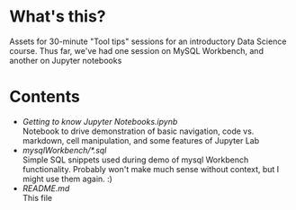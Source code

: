 # What's this?
Assets for 30-minute "Tool tips" sessions for an introductory Data Science 
course.  Thus far, we've had one session on MySQL Workbench, and another on
Jupyter notebooks
# Contents
* _Getting to know Jupyter Notebooks.ipynb_  
Notebook to drive demonstration of basic navigation, code vs. markdown,
cell manipulation, and some features of Jupyter Lab
* _mysqlWorkbench/*.sql_  
Simple SQL snippets used during demo of mysql Workbench functionality.
Probably won't make much sense without context, but I might use them again. :)
* _README.md_  
This file
